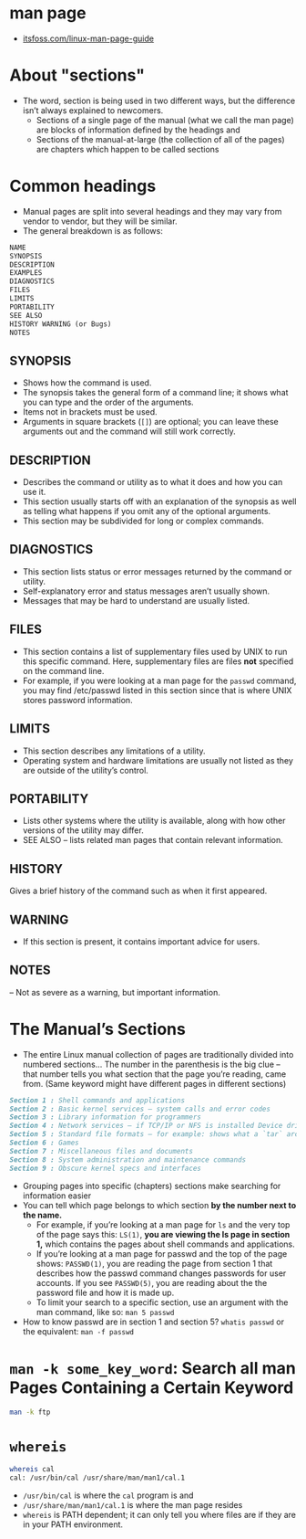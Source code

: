 # man page
- [itsfoss.com/linux-man-page-guide](https://itsfoss.com/linux-man-page-guide/)


# About "sections"
- The word, section is being used in two different ways, but the difference isn’t always explained to newcomers.
  - Sections of a single page of the manual (what we call the man page) are blocks of information defined by the headings and
  - Sections of the manual-at-large (the collection of all of the pages) are chapters which happen to be called sections

# Common headings
- Manual pages are split into several headings and they may vary from vendor to vendor, but they will be similar.
- The general breakdown is as follows:
```markdown
NAME
SYNOPSIS
DESCRIPTION
EXAMPLES
DIAGNOSTICS
FILES
LIMITS
PORTABILITY
SEE ALSO
HISTORY WARNING (or Bugs)
NOTES
```
## SYNOPSIS
- Shows how the command is used.
- The synopsis takes the general form of a command line; it shows what you can type and the order of the arguments. 
- Items not in brackets must be used.
- Arguments in square brackets (`[]`) are optional; you can leave these arguments out and the command will still work correctly.

## DESCRIPTION
- Describes the command or utility as to what it does and how you can use it. 
- This section usually starts off with an explanation of the synopsis as well as telling what happens if you omit any of the optional arguments.
- This section may be subdivided for long or complex commands.

## DIAGNOSTICS
- This section lists status or error messages returned by the command or utility.
- Self-explanatory error and status messages aren’t usually shown.
- Messages that may be hard to understand are usually listed.

## FILES
- This section contains a list of supplementary files used by UNIX to run this specific command. Here, supplementary files are files **not** specified on the command line.
- For example, if you were looking at a man page for the `passwd` command, you may find /etc/passwd listed in this section since that is where UNIX stores password information.

## LIMITS
- This section describes any limitations of a utility.
- Operating system and hardware limitations are usually not listed as they are outside of the utility’s control.

## PORTABILITY
- Lists other systems where the utility is available, along with how other versions of the utility may differ.
- SEE ALSO – lists related man pages that contain relevant information.

## HISTORY
Gives a brief history of the command such as when it first appeared.

## WARNING
- If this section is present, it contains important advice for users.

## NOTES
– Not as severe as a warning, but important information.

# The Manual’s Sections
- The entire Linux manual collection of pages are traditionally divided into numbered sections... The number in the parenthesis is the big clue – that number tells you what section that the page you’re reading, came from. (Same keyword might have different pages in different sections)

```markdown
Section 1 : Shell commands and applications
Section 2 : Basic kernel services – system calls and error codes
Section 3 : Library information for programmers
Section 4 : Network services – if TCP/IP or NFS is installed Device drivers and network protocols
Section 5 : Standard file formats – for example: shows what a `tar` archive looks like.
Section 6 : Games
Section 7 : Miscellaneous files and documents
Section 8 : System administration and maintenance commands
Section 9 : Obscure kernel specs and interfaces
```
- Grouping pages into specific (chapters) sections make searching for information easier
- You can tell which page belongs to which section **by the number next to the name.**
  - For example, if you’re looking at a man page for `ls` and the very top of the page says this: `LS(1)`, **you are viewing the ls page in section 1,** which contains the pages about shell commands and applications.
  - If you’re looking at a man page for passwd and the top of the page shows: `PASSWD(1)`, you are reading the page from section 1 that describes how the passwd command changes passwords for user accounts. If you see `PASSWD(5)`, you are reading about the the password file and how it is made up.
  - To limit your search to a specific section, use an argument with the man command, like so: `man 5 passwd`
- How to know passwd are in section 1 and section 5? `whatis passwd` or the equivalent: `man -f passwd`

# `man -k some_key_word`: Search all man Pages Containing a Certain Keyword
```bash
man -k ftp
```
# `whereis`
```bash
whereis cal
cal: /usr/bin/cal /usr/share/man/man1/cal.1
```
- `/usr/bin/cal` is where the `cal` program is and
- `/usr/share/man/man1/cal.1` is where the man page resides
- `whereis` is PATH dependent; it can only tell you where files are if they are in your PATH environment.
